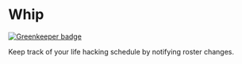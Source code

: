 # Whip

[![Greenkeeper badge](https://badges.greenkeeper.io/Swaagie/whip.svg)](https://greenkeeper.io/)

Keep track of your life hacking schedule by notifying roster changes.
